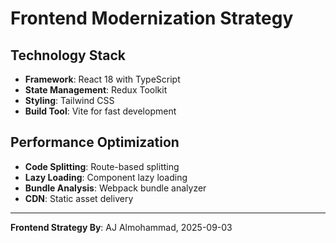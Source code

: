# Frontend Modernization Strategy

## Technology Stack
- **Framework**: React 18 with TypeScript
- **State Management**: Redux Toolkit
- **Styling**: Tailwind CSS
- **Build Tool**: Vite for fast development

## Performance Optimization
- **Code Splitting**: Route-based splitting
- **Lazy Loading**: Component lazy loading
- **Bundle Analysis**: Webpack bundle analyzer
- **CDN**: Static asset delivery

---
**Frontend Strategy By**: AJ Almohammad, 2025-09-03